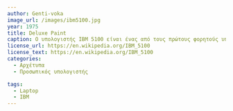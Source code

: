 ```yaml
---
author: Genti-voka
image_url: /images/ibm5100.jpg
year: 1975
title: Deluxe Paint
caption: Ο υπολογιστής ΙΒΜ 5100 είναι ένας από τους πρώτους φορητούς υπολογιστές που παρουσιάστηκε τον Σεπτέμβριο του 1975 , και είχε ως βασικό σκοπό την επίλυση πρόσβασης του προσωπικού υπολογιστή απο κάθε τοποθεσία χάρη στο μέγεθος του που το κάνει εύκολο στην μεταφορά του σε σχέση με υπολογιστές της τότε εποχής που είχαν μέγεθος τραπεζιού. Επίσης ήταν απο τους πρώτους υπολογιστές που είχε ενσωματομένη οθόνη , αλλά εξακολουθούσε να έχει ανάγκη ρεύματος κατά  την λειτουργία του καθώς δεν είχε ακόμη μπαταρίες.
license_url: https://en.wikipedia.org/IBM_5100
license_text: https://en.wikipedia.org/IBM_5100
categories:
  - Αρχέτυπα
  - Προσωπικός υπολογιστής

tags:
  - Laptop
  - IBM
---
```


